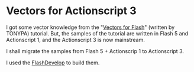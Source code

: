 Vectors for Actionscript 3
===============
I got some vector knowledge from the "[Vectors for Flash][tutorial]" (written by TONYPA) tutorial.  But, the samples of the tutorial are written in Flash 5 and Actionscript 1, and the Actionscript 3 is now mainstream.

I shall migrate the samples from Flash 5 + Actionscrip 1 to Actionscript 3.

I used the [FlashDevelop][fd] to build them.

[tutorial]: http://www.tonypa.pri.ee/vectors/
[fd]: http://flashdevelop.org/
